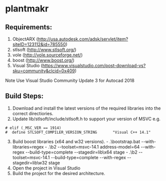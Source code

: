 plantmakr
=========

Requirements:
---------
  1. ObjectARX (http://usa.autodesk.com/adsk/servlet/item?siteID=123112&id=785550)
  2. stlsoft (http://www.stlsoft.org/)
  3. vole (http://vole.sourceforge.net/)
  4. boost (http://www.boost.org/)
  5. Visual Studio (https://www.visualstudio.com/post-download-vs?sku=community&clcid=0x409)
  
  Note Use Visual Studio Community Update 3 for Autocad 2018
  
Build Steps:
---------
  1. Download and install the latest versions of the required libraries into the correct directiories.
  2. Update lib/stlsoft/include/stlsoft.h to support your version of MSVC
  e.g.
  ~~~
  # elif (_MSC_VER == 1914)
  #  define STLSOFT_COMPILER_VERSION_STRING       "Visual C++ 14.1"
  ~~~
  3. Build boost libraries (x64 and w32 versions). 
    - .\bootstrap.bat --with-libraries=regex
    - .\b2 --toolset=msvc-14.1 address-model=64 --with-regex --build-type=complete --stagedir=lib\x64 stage
    - .\b2 --toolset=msvc-14.1 --build-type=complete --with-regex --stagedir=lib\w32 stage
  4. Open the project in Visual Studio
  5. Build the project for the desired architecture.
